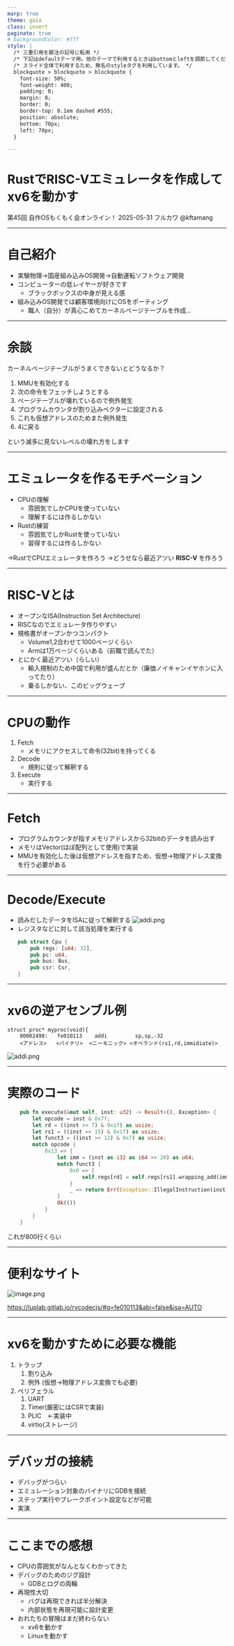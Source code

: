 ```yaml
---
marp: true
theme: gaia
class: invert
paginate: true
# backgroundColor: #fff
style: |
  /* 三重引用を脚注の記号に転用 */
  /* 下記はdefaultテーマ用。他のテーマで利用するときはbottomとleftを調節してください。 */
  /* スライド全体で利用するため、無名のstyleタグを利用しています。 */
  blockquote > blockquote > blockquote {
    font-size: 50%;
    font-weight: 400;
    padding: 0;
    margin: 0;
    border: 0;
    border-top: 0.1em dashed #555;
    position: absolute;
    bottom: 70px;
    left: 70px;
  }

---
```

# RustでRISC-Vエミュレータを作成してxv6を動かす

第45回 自作OSもくもく会オンライン！
2025-05-31
フルカワ @kftamang

---
# 自己紹介

- 実験物理→国産組み込みOS開発→自動運転ソフトウェア開発
- コンピューターの低レイヤーが好きです
    - ブラックボックスの中身が見える感
- 組み込みOS開発では顧客環境向けにOSをポーティング
    - 職人（自分）が真心こめてカーネルページテーブルを作成…

---
# 余談
カーネルページテーブルがうまくできないとどうなるか？

1. MMUを有効化する
2. 次の命令をフェッチしようとする
3. ページテーブルが壊れているので例外発生
4. プログラムカウンタが割り込みベクターに設定される
5. これも仮想アドレスのためまた例外発生
6. 4に戻る

という滅多に見ないレベルの壊れ方をします

---
# エミュレータを作るモチベーション

- CPUの理解
    - 雰囲気でしかCPUを使っていない
    - 理解するには作るしかない
- Rustの練習
    - 雰囲気でしかRustを使っていない
    - 習得するには作るしかない

→RustでCPUエミュレータを作ろう
→どうせなら最近アツい **RISC-V** を作ろう

---
# RISC-Vとは

- オープンなISA(Instruction Set Architecture)
- RISCなのでエミュレータ作りやすい
- 規格書がオープンかつコンパクト
    - Volume1,2合わせて1000ページくらい
    - Armは1万ページくらいある（前職で読んでた）
- とにかく最近アツい（らしい）
    - 輸入規制のため中国で利用が盛んだとか（廉価ノイキャンイヤホンに入ってたり）
    - 乗るしかない、このビッグウェーブ


---
# CPUの動作

1. Fetch
    - メモリにアクセスして命令(32bit)を持ってくる
2. Decode
    - 規則に従って解釈する
3. Execute
    - 実行する

---
# Fetch

- プログラムカウンタが指すメモリアドレスから32bitのデータを読み出す
- メモリはVector(ほぼ配列として使用)で実装
- MMUを有効化した後は仮想アドレスを指すため、仮想→物理アドレス変換を行う必要がある

---
# Decode/Execute

- 読みだしたデータをISAに従って解釈する
    ![addi.png](addi.png)
- レジスタなどに対して該当処理を実行する
    ```rust
    pub struct Cpu {
        pub regs: [u64; 32],
        pub pc: u64,
        pub bus: Bus,
        pub csr: Csr,
    }
    ```

---
# xv6の逆アセンブル例
```
struct proc* myproc(void){
    80002498:	fe010113    addi         sp,sp,-32
    <アドレス>   <バイナリ>  <ニーモニック> <オペランド(rs1,rd,immidiate)>
```

![addi.png](addi.png)

---
# 実際のコード

```rust
    pub fn execute(&mut self, inst: u32) -> Result<(), Exception> {
        let opcode = inst & 0x7f;
        let rd = ((inst >> 7) & 0x1f) as usize;
        let rs1 = ((inst >> 15) & 0x1f) as usize;
        let funct3 = ((inst >> 12) & 0x7) as usize;
        match opcode {
            0x13 => {
                let imm = (inst as i32 as i64 >> 20) as u64;
                match funct3 {
                    0x0 => {
                        self.regs[rd] = self.regs[rs1].wrapping_add(imm);
                    }
                    _ => return Err(Exception::IllegalInstruction(inst));
                }
                Ok(())
            }
        }
    }
```

これが800行くらい

---
# 便利なサイト

![image.png](image.png)

https://luplab.gitlab.io/rvcodecjs/#q=fe010113&abi=false&isa=AUTO


---
# xv6を動かすために必要な機能

1. トラップ
    1. 割り込み
    2. 例外 (仮想→物理アドレス変換でも必要)
2. ペリフェラル
    1. UART
    2. Timer(厳密にはCSRで実装)
    3. PLIC　←実装中
    4. virtio(ストレージ)

---

# デバッガの接続

- デバッグがつらい
- エミュレーション対象のバイナリにGDBを接続
- ステップ実行やブレークポイント設定などが可能
- 実演

---
# ここまでの感想

- CPUの雰囲気がなんとなくわかってきた
- デバッグのためのジグ設計
    - GDBとログの両輪
- 再現性大切
    - バグは再現できれば半分解決
    - 内部状態を再現可能に設計変更
- おれたちの冒険はまだ終わらない
    - xv6を動かす
    - Linuxを動かす